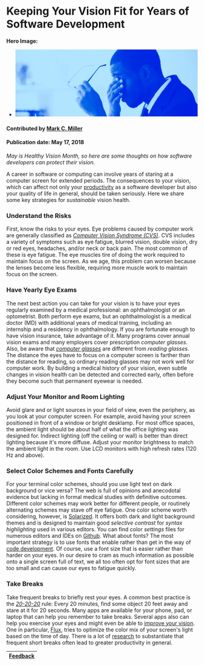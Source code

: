 # Keeping Your Vision Fit for Years of Software Development

**Hero Image:**

 - <img src='../../images/Blog_EyestrainImage_Blue_1176_432_CE.png' />

#### Contributed by [Mark C. Miller](https://github.com/markcmiller86)
#### Publication date: May 17, 2018

*May is Healthy Vision Month, so here are some thoughts on how software developers can protect their vision.*

A career in software or computing can involve years of staring at a computer screen for extended periods.
The consequences to your vision, which can affect not only your [productivity](http://www.allaboutvision.com/cvs/productivity.htm)
as a software developer but also your quality of life in general, should be taken seriously. Here we share some key strategies for
_sustainable_ vision health.

### Understand the Risks
First, know the risks to your eyes. Eye problems caused by computer work are generally
classified as [_Computer Vision Syndrome (CVS)_](https://en.wikipedia.org/wiki/Computer_vision_syndrome).
CVS includes a variety of symptoms such as eye fatigue,
blurred vision, double vision, dry or red eyes, headaches, and/or neck or back pain. The most common of
these is eye fatigue. The eye muscles tire of doing the work required to maintain focus on the screen. As we age,
this problem can worsen because the lenses become less flexible, requiring more muscle work to maintain focus on
the screen.

### Have Yearly Eye Exams
The next best action you can take for your vision is to have your eyes regularly examined by a medical
professional: an ophthalmologist or an optometrist. Both perform eye exams, but an ophthalmologist is a
medical doctor (MD) with additional years of medical training, including an internship and a residency in
ophthalmology. If you are fortunate enough to have vision insurance, take advantage of it.
Many programs cover annual vision exams and many employers cover prescription _computer glasses_. Also, be aware that
[_computer glasses_](http://lifehacker.com/5980509/do-computer-glasses-really-work)
are different from _reading glasses_. The distance the eyes have to focus on a computer screen is farther than the
distance for reading, so ordinary reading glasses may not work well for computer work.
By building a medical history of your vision, even subtle changes in vision health can be detected and corrected
early, often before they become such that permanent eyewear is needed.

### Adjust Your Monitor and Room Lighting
Avoid glare and or light sources in your field of view, even the periphery, as you look at your computer screen. For
example, avoid having your screen positioned in front of a window or bright desklamp. For most office spaces, the ambient
light should be about half of what the office lighting was designed for. Indirect lighting (off the ceiling or wall) is better than
direct lighting because it's more diffuse. Adjust your monitor brightness to match the ambient
light in the room. Use LCD monitors with high refresh rates (120 Hz and above).

### Select Color Schemes and Fonts Carefully
For your terminal color schemes, should you use light text on dark background or vice versa? The web is full of opinions
and anecodotal evidence but lacking in formal medical studies with definitive outcomes. Different color
schemes may work better for different people, or routinely alternating schemes may stave off eye fatigue.
One color scheme worth considering, however, is [Solarized](http://ethanschoonover.com/solarized). It offers both dark and light background themes and is designed to maintain good _selective contrast_ for _syntax highlighting_ used in various editors. You
can find color _settings_ files for numerous editors and IDEs on [Github](https://github.com/altercation/solarized).
What about fonts? The most important strategy is to use fonts that enable rather than get in the way of [code development](https://spin.atomicobject.com/2016/07/11/programming-fonts). Of course, use a font size that is easier rather than harder
on your eyes. In our desire to cram as much information as possible onto a single screen full of text, we all too often opt
for font sizes that are too small and can cause our eyes to fatigue quickly.

### Take Breaks
Take frequent breaks to briefly rest your eyes. A common best practice is the [_20-20-20_](https://www.labnol.org/software/computer-eye-exercise/14069/) rule: Every 20 minutes, find some object 20 feet away and stare at it for 20 seconds. Many apps are available for your phone, pad, or laptop that can help you remember to take breaks. Several apps also can help you exercise your eyes and might even be able to [improve your vision](http://www.iflscience.com/brain/apps-can-improve-your-vision/). One in particular, [Flux](https://justgetflux.com), tries to optimize the color mix of your screen's light based on the time of day. There is a lot of [research](https://www.scientificamerican.com/article/mental-downtime/) to substantiate that frequent short breaks often lead to greater productivity in general.

|[Feedback](https://docs.google.com/forms/d/e/1FAIpQLSdKm54cxdBdt7d3plBGK1JuKWbmtlpuKkLJWWLD9EsYPsFpkA/viewform?usp=pp_url&entry.817910894=bssw-blog:vision-fitness:3e949bf)|
|---:|

<!---
Publish: Yes
Categories: skills
Topics: Personal productivity and sustainability
Tags: bssw-article
Level: 2
Prerequisites: defaults
Aggregate: none
--->
